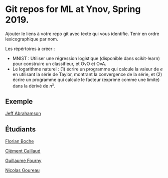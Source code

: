 # Git repos for ML at Ynov, Spring 2019.

Ajouter le liens à votre repo git avec texte qui vous identifie.
Tenir en ordre lexicographique par nom.

Les répértoires à créer :
* MNIST : Utiliser une régression logistique (disponible dans scikit-learn) pour construire un classifieur, et OvO et OvA.
* Le logarithme naturel : (1) écrire un programme qui calcule la valeur de $e$ en utilisant la série de Taylor, montrant la convergence de la série, et (2) écrire un programme qui calcule le facteur (exprimé comme une limite) dans la dérivé de $n^x$.

## Exemple

[Jeff Abrahamson](https://github.com/JeffAbrahamson/dotfiles)

## Étudiants

[Florian Boche](https://github.com/Nair0fl/CoursMachineLearning)

[Clément Caillaud](https://github.com/ClementCaillaud/MachineLearning_ynov)

[Guillaume Fourny](https://github.com/gfourny/Machine-Learning)

[Nicolas Goureau](https://github.com/Killy85/MachineLearningExercises)
